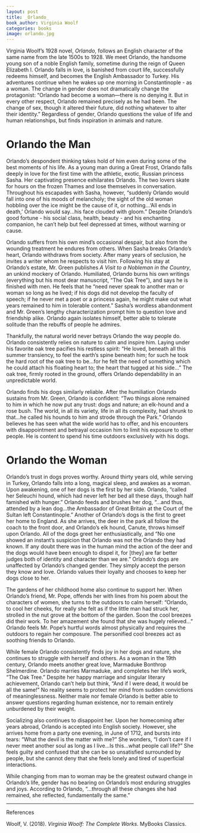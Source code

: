```yaml
---
layout: post
title: _Orlando_
book_author: Virginia Woolf
categories: books
image: orlando.jpg
---
```


Virginia Woolf’s 1928 novel, _Orlando_, follows an English character of the same
name from the late 1500s to 1928. We meet Orlando, the handsome young son of a
noble English family, sometime during the reign of Queen Elizabeth I. Orlando
falls in love, is banished from court life, successfully redeems himself, and
becomes the English Ambassador to Turkey. His adventures continue when he wakes
up one morning in Constantinople - as a woman. The change in gender does not
dramatically change the protagonist: “Orlando had become a woman—there is no
denying it. But in every other respect, Orlando remained precisely as he had
been. The change of sex, though it altered their future, did nothing whatever to
alter their identity.” Regardless of gender, Orlando questions the value of life
and human relationships, but finds inspiration in animals and nature.

# Orlando the Man

Orlando’s despondent thinking takes hold of him even during some of the best
moments of his life. As a young man during a Great Frost, Orlando falls deeply
in love for the first time with the athletic, exotic, Russian princess Sasha.
Her captivating presence exhilarates Orlando. The two lovers skate for hours on
the frozen Thames and lose themselves in conversation. Throughout his escapades
with Sasha, however, “suddenly Orlando would fall into one of his moods of
melancholy; the sight of the old woman hobbling over the ice might be the cause
of it, or nothing...‘All ends in death,’ Orlando would say...his face clouded
with gloom.” Despite Orlando’s good fortune - his social class, health, beauty -
and his enchanting companion, he can’t help but feel depressed at times, without
warning or cause.

Orlando suffers from his own mind’s occasional despair, but also from the
wounding treatment he endures from others. When Sasha breaks Orlando’s heart,
Orlando withdraws from society. After many years of seclusion, he invites a
writer whom he respects to visit him. Following his stay at Orlando’s estate,
Mr. Green publishes _A Visit to a Nobleman in the Country_, an unkind mockery of
Orlando. Humiliated, Orlando burns his own writings (everything but his most
dear manuscript, “The Oak Tree”), and says he is finished with men. He feels
that he “need never speak to another man or woman so long as he lived; if his
dogs did not develop the faculty of speech; if he never met a poet or a princess
again, he might make out what years remained to him in tolerable content.”
Sasha’s wordless abandonment and Mr. Green’s lengthy characterization prompt him
to question love and friendship alike. Orlando again isolates himself, better
able to tolerate solitude than the rebuffs of people he admires.

Thankfully, the natural world never betrays Orlando the way people do. Orlando
consistently relies on nature to calm and inspire him. Laying under his favorite
oak tree pacifies his restless spirit: “He loved, beneath all this summer
transiency, to feel the earth’s spine beneath him; for such he took the hard
root of the oak tree to be...for he felt the need of something which he could
attach his floating heart to; the heart that tugged at his side…” The oak tree,
firmly rooted in the ground, offers Orlando dependability in an unpredictable
world.

Orlando finds his dogs similarly reliable. After the humiliation Orlando
sustains from Mr. Green, Orlando is confident: “Two things alone remained to him
in which he now put any trust: dogs and nature; an elk-hound and a rose bush.
The world, in all its variety, life in all its complexity, had shrunk to
that...he called his hounds to him and strode through the Park.” Orlando
believes he has seen what the wide world has to offer, and his encounters with
disappointment and betrayal occasion him to limit his exposure to other people.
He is content to spend his time outdoors exclusively with his dogs.

# Orlando the Woman

Orlando’s trust in dogs proves worthy. Around thirty years old, while serving in
Turkey, Orlando falls into a long, magical sleep, and awakes as a woman. Upon
awakening, one of her dogs is the first by her side. Orlando, “called her
Seleuchi hound, which had never left her bed all these days, though half
famished with hunger.” Orlando feeds and brushes her dog, “...and thus, attended
by a lean dog...the Ambassador of Great Britain at the Court of the Sultan left
Constantinople.” Another of Orlando’s dogs is the first to greet her home to
England. As she arrives, the deer in the park all follow the coach to the front
door, and Orlando’s elk hound, Canute, throws himself upon Orlando. All of the
dogs greet her enthusiastically, and “No one showed an instant’s suspicion that
Orlando was not the Orlando they had known. If any doubt there was in the human
mind the action of the deer and the dogs would have been enough to dispel it,
for [they] are far better judges both of identity and character than we are.”
Orlando’s dogs are unaffected by Orlando’s changed gender. They simply accept
the person they know and love. Orlando values their loyalty and chooses to keep
her dogs close to her.

The gardens of her childhood home also continue to support her. When Orlando’s
friend, Mr. Pope, offends her with lines from his poem about the characters of
women, she turns to the outdoors to calm herself: “Orlando, to cool her cheeks,
for really she felt as if the little man had struck her, strolled in the nut
grove at the bottom of the garden. Soon the cool breezes did their work. To her
amazement she found that she was hugely relieved...” Orlando feels Mr. Pope’s
hurtful words almost physically and requires the outdoors to regain her composure. The
personified cool breezes act as soothing friends to Orlando.

While female Orlando consistently finds joy in her dogs and nature, she
continues to struggle with herself and others. As a woman in the 19th century,
Orlando meets another great love, Marmaduke Bonthrop Shelmerdine. Orlando
marries Marmaduke, and completes her life’s work, “The Oak Tree.” Despite her
happy marriage and singular literary achievement, Orlando can’t help but think,
“And if I were dead, it would be all the same!” No reality seems to protect her
mind from sudden convictions of meaninglessness. Neither male nor female Orlando
is better able to answer questions regarding human existence, nor to remain
entirely unburdened by their weight.

Socializing also continues to disappoint her. Upon her homecoming after years
abroad, Orlando is accepted into English society. However, she arrives home from
a party one evening, in June of 1712, and bursts into tears: “What the devil is
the matter with me?” She wonders, “I don’t care if I never meet another soul as
long as I live...Is this...what people call life?” She feels guilty and confused
that she can be so unsatisfied surrounded by people, but she cannot deny that
she feels lonely and tired of superficial interactions.

While changing from man to woman may be the greatest outward change in Orlando’s
life, gender has no bearing on Orlando’s most enduring struggles and joys.
According to Orlando, “...through all these changes she had remained, she
reflected, fundamentally the same.”

---
References

Woolf, V. (2018). _Virginia Woolf: The Complete Works_. MyBooks Classics.
